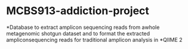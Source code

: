 # MCBS913-addiction-project

*Database to extract amplicon sequencing reads from awhole metagenomic shotgun dataset and to format the extracted ampliconsequencing reads for traditional amplicon analysis in *QIIME 2

